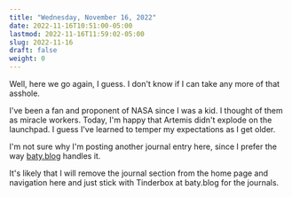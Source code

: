 ```yaml
---
title: "Wednesday, November 16, 2022"
date: 2022-11-16T10:51:00-05:00
lastmod: 2022-11-16T11:59:02-05:00
slug: 2022-11-16
draft: false
weight: 0
---
```


Well, here we go again, I guess. I don't know if I can take any more of that asshole.

I've been a fan and proponent of NASA since I was a kid. I thought of them as miracle workers. Today, I'm happy that Artemis didn't explode on the launchpad. I guess I've learned to temper my expectations as I get older.

I'm not sure why I'm posting another journal entry here, since I prefer the way [baty.blog](https://baty.blog) handles it.

It's likely that I will remove the journal section from the home page and navigation here and just stick with Tinderbox at baty.blog for the journals.


[//]: # "Exported with love from a post written in Org mode"
[//]: # "- https://github.com/kaushalmodi/ox-hugo"